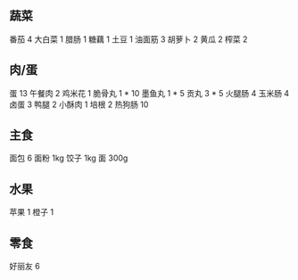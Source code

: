 ## 蔬菜

番茄 4
大白菜 1
腊肠 1
糖藕 1
土豆 1
油面筋 3
胡萝卜 2
黄瓜 2
榨菜 2

## 肉/蛋

蛋 13
午餐肉 2
鸡米花 1
脆骨丸 1 * 10
墨鱼丸 1 * 5
贡丸 3 * 5
火腿肠 4
玉米肠 4
卤蛋 3
鸭腿 2
小酥肉 1
培根 2
热狗肠 10

## 主食

面包 6
面粉 1kg
饺子 1kg
面 300g

## 水果

苹果 1
橙子 1

## 零食

好丽友 6